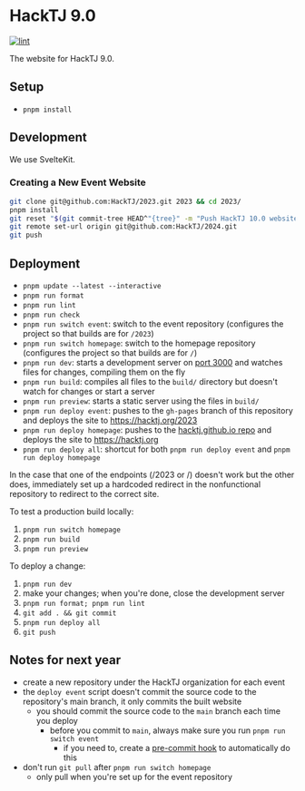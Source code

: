 # HackTJ 9.0

[![lint](https://github.com/HackTJ/2023/workflows/lint/badge.svg?event=push)](https://github.com/HackTJ/2023/actions?query=workflow%3Alint)

The website for HackTJ 9.0.

## Setup

- `pnpm install`

## Development

We use SvelteKit.

### Creating a New Event Website

```sh
git clone git@github.com:HackTJ/2023.git 2023 && cd 2023/
pnpm install
git reset "$(git commit-tree HEAD^"{tree}" -m "Push HackTJ 10.0 website" -m "$(pnpm run git-history-coauthors)")"  # squash all commits into 1
git remote set-url origin git@github.com:HackTJ/2024.git
git push
```

## Deployment

- `pnpm update --latest --interactive`
- `pnpm run format`
- `pnpm run lint`
- `pnpm run check`
- `pnpm run switch event`: switch to the event repository (configures the project so that builds are for `/2023`)
- `pnpm run switch homepage`: switch to the homepage repository (configures the project so that builds are for `/`)
- `pnpm run dev`: starts a development server on [port 3000](localhost:3000) and watches files for changes, compiling them on the fly
- `pnpm run build`: compiles all files to the `build/` directory but doesn't watch for changes or start a server
- `pnpm run preview`: starts a static server using the files in `build/`
- `pnpm run deploy event`: pushes to the `gh-pages` branch of this repository and deploys the site to <https://hacktj.org/2023>
- `pnpm run deploy homepage`: pushes to the [hacktj.github.io repo](https://github.com/HackTJ/hacktj.github.io) and deploys the site to <https://hacktj.org>
- `pnpm run deploy all`: shortcut for both `pnpm run deploy event` and `pnpm run deploy homepage`

In the case that one of the endpoints (/2023 or /) doesn't work but the other does, immediately set up a hardcoded redirect in the nonfunctional repository to redirect to the correct site.

To test a production build locally:

1.  `pnpm run switch homepage`
2.  `pnpm run build`
3.  `pnpm run preview`

To deploy a change:

1.  `pnpm run dev`
2.  make your changes; when you're done, close the development server
3.  `pnpm run format; pnpm run lint`
4.  `git add . && git commit`
5.  `pnpm run deploy all`
6.  `git push`

## Notes for next year

- create a new repository under the HackTJ organization for each event
- the `deploy event` script doesn't commit the source code to the repository's main branch, it only commits the built website
  - you should commit the source code to the `main` branch each time you deploy
    - before you commit to `main`, always make sure you run `pnpm run switch event`
      - if you need to, create a [pre-commit hook](https://git-scm.com/docs/githooks#_pre_commit) to automatically do this
- don't run `git pull` after `pnpm run switch homepage`
  - only pull when you're set up for the event repository
